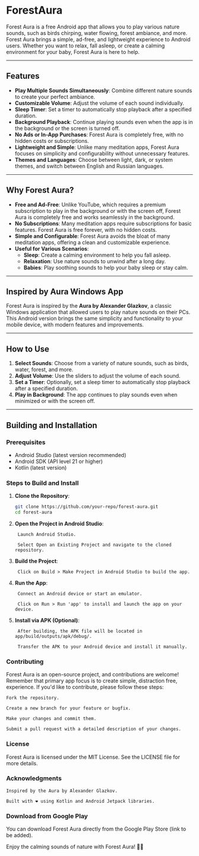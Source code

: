 # ForestAura

Forest Aura is a free Android app that allows you to play various nature sounds, such as birds chirping, water flowing, forest ambiance, and more. Forest Aura brings a simple, ad-free, and lightweight experience to Android users. Whether you want to relax, fall asleep, or create a calming environment for your baby, Forest Aura is here to help.

---

## Features

- **Play Multiple Sounds Simultaneously**: Combine different nature sounds to create your perfect ambiance.
- **Customizable Volume**: Adjust the volume of each sound individually.
- **Sleep Timer**: Set a timer to automatically stop playback after a specified duration.
- **Background Playback**: Continue playing sounds even when the app is in the background or the screen is turned off.
- **No Ads or In-App Purchases**: Forest Aura is completely free, with no hidden costs or subscriptions.
- **Lightweight and Simple**: Unlike many meditation apps, Forest Aura focuses on simplicity and configurability without unnecessary features.
- **Themes and Languages**: Choose between light, dark, or system themes, and switch between English and Russian languages.

---

## Why Forest Aura?

- **Free and Ad-Free**: Unlike YouTube, which requires a premium subscription to play in the background or with the screen off, Forest Aura is completely free and works seamlessly in the background.
- **No Subscriptions**: Many meditation apps require subscriptions for basic features. Forest Aura is free forever, with no hidden costs.
- **Simple and Configurable**: Forest Aura avoids the bloat of many meditation apps, offering a clean and customizable experience.
- **Useful for Various Scenarios**:
    - **Sleep**: Create a calming environment to help you fall asleep.
    - **Relaxation**: Use nature sounds to unwind after a long day.
    - **Babies**: Play soothing sounds to help your baby sleep or stay calm.

---

## Inspired by Aura Windows App

Forest Aura is inspired by the **Aura by Alexander Glazkov**, a classic Windows application that allowed users to play nature sounds on their PCs. This Android version brings the same simplicity and functionality to your mobile device, with modern features and improvements.

---

## How to Use

1. **Select Sounds**: Choose from a variety of nature sounds, such as birds, water, forest, and more.
2. **Adjust Volume**: Use the sliders to adjust the volume of each sound.
3. **Set a Timer**: Optionally, set a sleep timer to automatically stop playback after a specified duration.
4. **Play in Background**: The app continues to play sounds even when minimized or with the screen off.

---

## Building and Installation

### Prerequisites

- Android Studio (latest version recommended)
- Android SDK (API level 21 or higher)
- Kotlin (latest version)

### Steps to Build and Install

1. **Clone the Repository**:
   ```bash
   git clone https://github.com/your-repo/forest-aura.git
   cd forest-aura

2. **Open the Project in Android Studio**:

        Launch Android Studio.

        Select Open an Existing Project and navigate to the cloned repository.

3. **Build the Project**:

        Click on Build > Make Project in Android Studio to build the app.

4. **Run the App**:

        Connect an Android device or start an emulator.

        Click on Run > Run 'app' to install and launch the app on your device.

5. **Install via APK (Optional)**:

        After building, the APK file will be located in app/build/outputs/apk/debug/.

        Transfer the APK to your Android device and install it manually.

### Contributing

Forest Aura is an open-source project, and contributions are welcome! 
Remember that primary app focus is to create simple, distraction free, experience.
If you'd like to contribute, please follow these steps:

    Fork the repository.

    Create a new branch for your feature or bugfix.

    Make your changes and commit them.

    Submit a pull request with a detailed description of your changes.

### License

Forest Aura is licensed under the MIT License. See the LICENSE file for more details.
### Acknowledgments

    Inspired by the Aura by Alexander Glazkov.

    Built with ❤️ using Kotlin and Android Jetpack libraries.

### Download from Google Play

You can download Forest Aura directly from the Google Play Store (link to be added).

Enjoy the calming sounds of nature with Forest Aura! 🌿🎶
